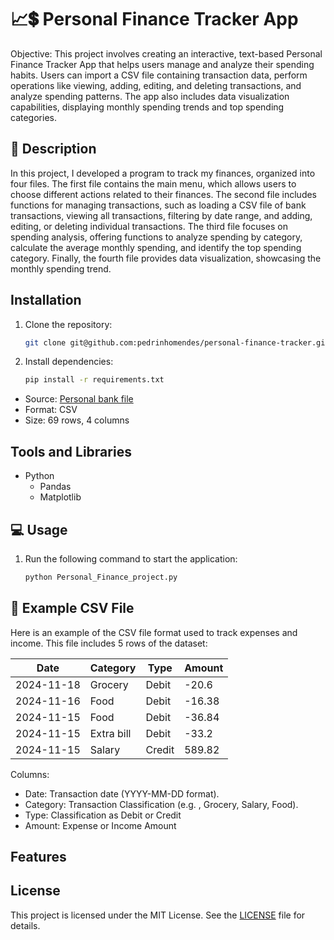 # 📈💲 Personal Finance Tracker App

Objective: This project involves creating an interactive, text-based Personal Finance Tracker App that helps users manage and analyze their spending habits. Users can import a CSV file containing transaction data, perform operations like viewing, adding, editing, and deleting transactions, and analyze spending patterns. The app also includes data visualization capabilities, displaying monthly spending trends and top spending categories.

## 📑 Description
In this project, I developed a program to track my finances, organized into four files. The first file contains the main menu, which allows users to choose different actions related to their finances. The second file includes functions for managing transactions, such as loading a CSV file of bank transactions, viewing all transactions, filtering by date range, and adding, editing, or deleting individual transactions. The third file focuses on spending analysis, offering functions to analyze spending by category, calculate the average monthly spending, and identify the top spending category. Finally, the fourth file provides data visualization, showcasing the monthly spending trend.

## Installation
  1. Clone the repository:
     ```bash
     git clone git@github.com:pedrinhomendes/personal-finance-tracker.git

  2. Install dependencies:
     ```bash
     pip install -r requirements.txt
     

- Source: [Personal bank file](Student_Banking_Advantage_Plan_.csv)
- Format: CSV
- Size: 69 rows, 4 columns

## Tools and Libraries
- Python
  - Pandas
  - Matplotlib

## 💻 Usage
  1. Run the following command to start the application:
      ```bash
      python Personal_Finance_project.py

## 📂 Example CSV File

Here is an example of the CSV file format used to track expenses and income. This file includes 5 rows of the dataset:

| Date       | Category   | Type                  | Amount  |
|------------|------------|-----------------------|---------|
| 2024-11-18 | Grocery    | Debit                 | -20.6   |
| 2024-11-16 | Food       | Debit                 | -16.38  |
| 2024-11-15 | Food       | Debit                 | -36.84  |
| 2024-11-15 | Extra bill | Debit                 | -33.2   |
| 2024-11-15 | Salary     | Credit                | 589.82  |

Columns:
- Date: Transaction date (YYYY-MM-DD format).
- Category: Transaction Classification (e.g. , Grocery, Salary, Food).
- Type: Classification as Debit or Credit
- Amount: Expense or Income Amount

## Features

## License
This project is licensed under the MIT License. See the [LICENSE](https://github.com/pedrinhomendes/personal-finance-tracker/blob/main/LICENSE) file for details.

